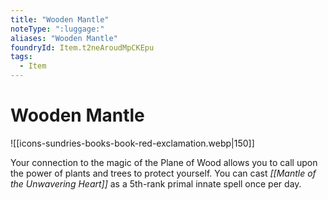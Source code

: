 ```yaml
---
title: "Wooden Mantle"
noteType: ":luggage:"
aliases: "Wooden Mantle"
foundryId: Item.t2neAroudMpCKEpu
tags:
  - Item
---
```


# Wooden Mantle
![[icons-sundries-books-book-red-exclamation.webp|150]]

Your connection to the magic of the Plane of Wood allows you to call upon the power of plants and trees to protect yourself. You can cast _[[Mantle of the Unwavering Heart]]_ as a 5th-rank primal innate spell once per day.

